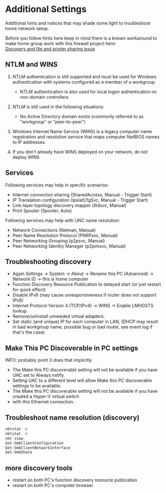 
# Additional Settings

Additional hints and notices that may shade some light to troubleshoot home network setup.

Before you follow hints here keep in mind there is a known workaround to make home group work with
this firewall project here:\
[Discovery and file and printer sharing issue](https://github.com/metablaster/WindowsFirewallRuleset/blob/develop/Readme/Problematic%20Traffic.md#case-10-discovery-and-file-and-printer-sharing-issue-on-home-networks-workgroup)

## NTLM and WINS

1. NTLM authentication is still supported and must be used for Windows authentication with systems
   configured as a member of a workgroup.

   - NTLM authentication is also used for local logon authentication on non-domain controllers.

2. NTLM is still used in the following situations:

   - No Active Directory domain exists (commonly referred to as "workgroup" or "peer-to-peer")

3. Windows Internet Name Service (WINS) is a legacy computer name registration and resolution service
   that maps computer NetBIOS names to IP addresses.

4. If you don't already have WINS deployed on your network, do not deploy WINS

## Services

Following services may help in specific scenarios:

- Internet connection sharing (SharedAccess, Manual - Trigger Start)
- IP Translation configuration (IpxlatCfgSvc, Manual - Trigger Start)
- Link-layer topology discovery mapper (lltdsvc, Manual)
- Print Spooler (Spooler, Auto)

Following services may help with UNC name resolution:

- Network Connections (Netman, Manual)
- Peer Name Resolution Protocol (PNRPsvc, Manual)
- Peer Networking Grouping (p2psvc, Manual)
- Peer Networking Identity Manager (p2pimsvc, Manual)

## Troubleshooting discovery

- Again Settings -> System -> About -> Rename this PC (Advanced) -> Network ID -> this is home computer
- Function Discovery Resource Publication to delayed start (or just restart for quick effect)
- Disable IPv6 (may cause unresponsiveness if router does not support IPv6)
- Internet Protocol Version 4 (TCP/IPv4) -> WINS -> Enable LMHOSTS lookup
- Remove/uninstall unneeded virtual adapters.
- Set static (and unique) IP for each computer in LAN, (DHCP may result in bad workgroup name,
  possible bug or bad router, see event log if that's the case)

## Make This PC Discoverable in PC settings

INFO: probably point 3 does that implicitly

- The Make this PC discoverable setting will not be available if you have UAC set to Always notify.
- Setting UAC to a different level will allow Make this PC discoverable settings to be available.
- The Make this PC discoverable setting will not be available if you have created a Hyper-V virtual switch
- with this Ethernet connection.

## Troubleshoot name resolution (discovery)

```powershell
nbtstat -c
nbtstat -r
net view
Get-SmbClientConfiguration
Get-SmbClientNetworkInterface
Get-SmbShare
```

## more discovery tools

- restart on both PC's function discovery resource publication
- restart on both PC's computer browser
